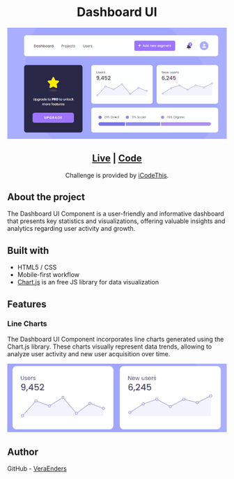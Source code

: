 <h1 align="center">Dashboard UI</h1> 

<div align="center">
  <img src="./assets/img/preview-dashboard-ui.gif" alt="Preview Dashboard UI">
</div>

<div align="center">
  <h2><a href="https://veraenders.github.io/dashboard-ui/">Live</a>
  <span> | </span> 
  <a href="https://github.com/VeraEnders/dashboard-ui">Code</a></h2>
  <div>Challenge is provided by <a href="https://icodethis.com/">iCodeThis</a>.</div> 
</div>

## About the project
The Dashboard UI Component is a user-friendly and informative dashboard that presents key statistics and visualizations, offering valuable insights and analytics regarding user activity and growth.

## Built with
- HTML5 / CSS
- Mobile-first workflow
- [Chart.js](https://www.chartjs.org/) is an free JS library for data visualization

## Features

### Line Charts
The Dashboard UI Component incorporates line charts generated using the Chart.js library. These charts visually represent data trends, allowing to analyze user activity and new user acquisition over time.

<div align="center">
  <img src="./assets/img/preview-charts.gif" alt="Preview Charts">
</div>

## Author
GitHub - [VeraEnders](https://github.com/VeraEnders)